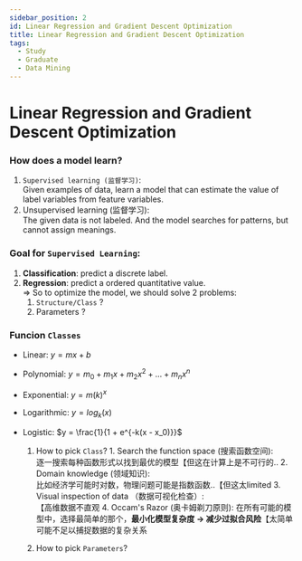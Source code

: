 ```yaml
---
sidebar_position: 2
id: Linear Regression and Gradient Descent Optimization
title: Linear Regression and Gradient Descent Optimization
tags:
  - Study
  - Graduate
  - Data Mining
---
```


# Linear Regression and Gradient Descent Optimization

### How does a model learn?

1. `Supervised learning (监督学习)`:  
Given examples of data, learn a model that can estimate the value of label variables from feature variables.
2. Unsupervised learning (监督学习):  
The given data is not labeled. And the model searches for patterns, but cannot assign meanings.

### Goal for `Supervised Learning`:
1. **Classification**: predict a discrete label.
2. **Regression**: predict a ordered quantitative value.  
    => So to optimize the model, we should solve 2 problems:  
    1. `Structure/Class` ?
    2. Parameters ?

### Funcion `Classes`

- Linear: $y = mx + b$
- Polynomial: $y = m_0 + m_1x + m_2x^2 + ... + m_nx^n$
- Exponential: $y = m(k)^x$
- Logarithmic: $y = log_k(x)$
- Logistic: $y = \frac{1}{1 + e^{-k(x - x_0)}}$

    1. How to pick `Class`?
      1. Search the function space (搜索函数空间):  
    逐一搜索每种函数形式以找到最优的模型【但这在计算上是不可行的..
      2. Domain knowledge (领域知识):  
    比如经济学可能时对数，物理问题可能是指数函数..【但这太limited
      3. Visual inspection of data （数据可视化检查）:  
    【高维数据不直观
      4. Occam's Razor (奥卡姆剃刀原则):
    在所有可能的模型中，选择最简单的那个，**最小化模型复杂度 -> 减少过拟合风险**【太简单可能不足以捕捉数据的复杂关系

    2. How to pick `Parameters`?